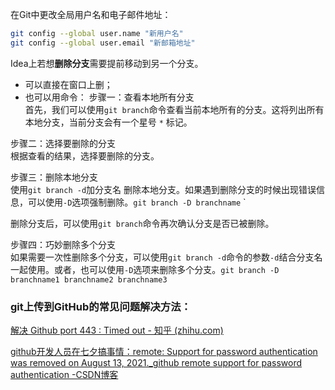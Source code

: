 在Git中更改全局用户名和电子邮件地址：

```bash
git config --global user.name "新用户名"
git config --global user.email "新邮箱地址"
```

Idea上若想**删除分支**需要提前移动到另一个分支。
- 可以直接在窗口上删；
- 也可以用命令：
步骤一：查看本地所有分支  
首先，我们可以使用`git branch`命令查看当前本地所有的分支。这将列出所有本地分支，当前分支会有一个星号 `*` 标记。

步骤二：选择要删除的分支  
根据查看的结果，选择要删除的分支。

步骤三：删除本地分支  
使用`git branch -d`加分支名 删除本地分支。如果遇到删除分支的时候出现错误信息，可以使用`-D`选项强制删除。`git branch -D branchname`  `

删除分支后，可以使用`git branch`命令再次确认分支是否已被删除。

步骤四：巧妙删除多个分支  
如果需要一次性删除多个分支，可以使用`git branch -d`命令的参数`-d`结合分支名一起使用。或者，也可以使用`-D`选项来删除多个分支。`git branch -D branchname1 branchname2 branchname3`  

### git上传到GitHub的常见问题解决方法：

[解决 Github port 443 : Timed out - 知乎 (zhihu.com)](https://zhuanlan.zhihu.com/p/636418854)

[github开发人员在七夕搞事情：remote: Support for password authentication was removed on August 13, 2021._github remote support for password authentication -CSDN博客](https://shliang.blog.csdn.net/article/details/119698015)

